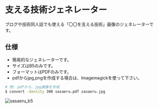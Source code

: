 # 支える技術ジェネレーター

ブログや技術同人誌でも使える「〇〇を支える技術」画像のジェネレーターです。

## 仕様
* 簡易的なジェネレーターです。
* サイズはB5のみです。
* フォーマットはPDFのみです。
* pdfからjpg,pngを作成する場合は、Imagemagickを使って下さい。

```bash
# 例: pdfから、jpg画像を作成
$ convert -density 300 sasaeru.pdf sasaeru.jpg
```

![sasaeru_b5](https://user-images.githubusercontent.com/39484102/58100145-06674000-7c18-11e9-9a67-d17484203d81.png)
